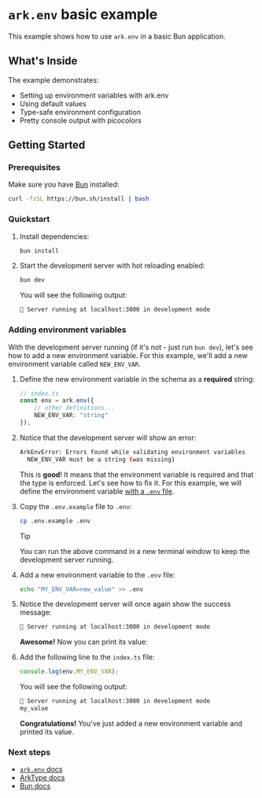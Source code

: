# `ark.env` basic example

This example shows how to use `ark.env` in a basic Bun application.


## What's Inside

The example demonstrates:
- Setting up environment variables with ark.env
- Using default values
- Type-safe environment configuration
- Pretty console output with picocolors

## Getting Started

### Prerequisites

Make sure you have [Bun](https://bun.sh) installed:

```bash
curl -fsSL https://bun.sh/install | bash
```

### Quickstart

1. Install dependencies:
    ```bash
    bun install
    ```

2. Start the development server with hot reloading enabled: 
    ```bash
    bun dev
    ```
    You will see the following output:
    ```bash
    🚀 Server running at localhost:3000 in development mode
    ```

### Adding environment variables

With the development server running (if it's not - just run `bun dev`), let's see how to add a new environment variable. For this example, we'll add a new environment variable called `NEW_ENV_VAR`.

1. Define the new environment variable in the schema as a **required** string:
    ```typescript
    // index.ts
    const env = ark.env({
        // other definitions...
        NEW_ENV_VAR: "string"
    });
    ```

2.  Notice that the development server will show an error:
    ```bash
    ArkEnvError: Errors found while validating environment variables
      NEW_ENV_VAR must be a string (was missing)
    ```
    This is **good**! It means that the environment variable is required and that the type is enforced. Let's see how to fix it. For this example, we will define the environment variable [with a `.env` file](https://yam.codes/ark.env/docs/guides/environment-configuration#using-env-files).

3. Copy the `.env.example` file to `.env`:
    ```bash
    cp .env.example .env
    ```
    > [!TIP]
    > You can run the above command in a new terminal window to keep the development server running.

4. Add a new environment variable to the `.env` file:
    ```bash
    echo "MY_ENV_VAR=new_value" >> .env
    ```

5. Notice the development server will once again show the success message:
    ```bash
    🚀 Server running at localhost:3000 in development mode
    ```
    **Awesome!** Now you can print its value:
6. Add the following line to the `index.ts` file:
    ```typescript
    console.log(env.MY_ENV_VAR);
    ```
    You will see the following output:
    ```bash
    🚀 Server running at localhost:3000 in development mode
    my_value
    ```
    **Congratulations!** You've just added a new environment variable and printed its value.

### Next steps

- [`ark.env` docs](https://github.com/yam-codes/ark.env)
- [ArkType docs](https://arktype.io/)
- [Bun docs](https://bun.sh)